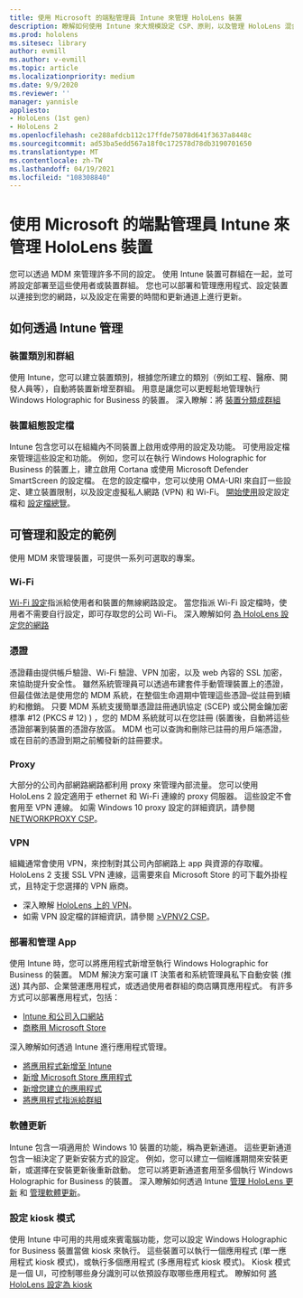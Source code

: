 ```yaml
---
title: 使用 Microsoft 的端點管理員 Intune 來管理 HoloLens 裝置
description: 瞭解如何使用 Intune 來大規模設定 CSP、原則，以及管理 HoloLens 混合現實裝置。
ms.prod: hololens
ms.sitesec: library
author: evmill
ms.author: v-evmill
ms.topic: article
ms.localizationpriority: medium
ms.date: 9/9/2020
ms.reviewer: ''
manager: yannisle
appliesto:
- HoloLens (1st gen)
- HoloLens 2
ms.openlocfilehash: ce288afdcb112c17ffde75078d641f3637a8448c
ms.sourcegitcommit: ad53ba5edd567a18f0c172578d78db3190701650
ms.translationtype: MT
ms.contentlocale: zh-TW
ms.lasthandoff: 04/19/2021
ms.locfileid: "108308840"
---
```

# <a name="using-microsofts-endpoint-manager-intune-to-manage-hololens-devices"></a>使用 Microsoft 的端點管理員 Intune 來管理 HoloLens 裝置

您可以透過 MDM 來管理許多不同的設定。 使用 Intune 裝置可群組在一起，並可將設定部署至這些使用者或裝置群組。 您也可以部署和管理應用程式、設定裝置以連接到您的網路，以及設定在需要的時間和更新通道上進行更新。 

## <a name="how-to-manage-via-intune"></a>如何透過 Intune 管理

### <a name="device-categories-and-groups"></a>裝置類別和群組
使用 Intune，您可以建立裝置類別，根據您所建立的類別（例如工程、醫療、開發人員等），自動將裝置新增至群組。 用意是讓您可以更輕鬆地管理執行 Windows Holographic for Business 的裝置。
深入瞭解：將 [裝置分類成群組](https://docs.microsoft.com/mem/intune/enrollment/device-group-mapping)

### <a name="device-configuration-profiles"></a>裝置組態設定檔
Intune 包含您可以在組織內不同裝置上啟用或停用的設定及功能。 可使用設定檔來管理這些設定和功能。 例如，您可以在執行 Windows Holographic for Business 的裝置上，建立啟用 Cortana 或使用 Microsoft Defender SmartScreen 的設定檔。
在您的設定檔中，您可以使用 OMA-URI 來自訂一些設定、建立裝置限制，以及設定虛擬私人網路 (VPN) 和 Wi-Fi。
[開始使用](https://docs.microsoft.com/mem/intune/configuration/device-profiles)設定設定檔和 [設定檔總覽](https://docs.microsoft.com/mem/intune/configuration/device-profile-create)。

## <a name="examples-of-what-can-be-managed-and-configured"></a>可管理和設定的範例

使用 MDM 來管理裝置，可提供一系列可選取的專案。 

### <a name="wi-fi"></a>Wi-Fi
[Wi-Fi 設定](https://docs.microsoft.com/mem/intune/configuration/wi-fi-settings-configure)指派給使用者和裝置的無線網路設定。 當您指派 Wi-Fi 設定檔時，使用者不需要自行設定，即可存取您的公司 Wi-Fi。
深入瞭解如何 [為 HoloLens 設定您的網路](hololens-commercial-infrastructure.md)

### <a name="certificates"></a>憑證
憑證藉由提供帳戶驗證、Wi-Fi 驗證、VPN 加密，以及 web 內容的 SSL 加密，來協助提升安全性。 雖然系統管理員可以透過布建套件手動管理裝置上的憑證，但最佳做法是使用您的 MDM 系統，在整個生命週期中管理這些憑證–從註冊到續約和撤銷。 只要 MDM 系統支援簡單憑證註冊通訊協定 (SCEP) 或公開金鑰加密標準 #12 (PKCS # 12) ) ，您的 MDM 系統就可以在您註冊 (裝置後，自動將這些憑證部署到裝置的憑證存放區。 MDM 也可以查詢和刪除已註冊的用戶端憑證，或在目前的憑證到期之前觸發新的註冊要求。 

### <a name="proxy"></a>Proxy
大部分的公司內部網路網路都利用 proxy 來管理內部流量。 您可以使用 HoloLens 2 設定適用于 ethernet 和 Wi-Fi 連線的 proxy 伺服器。 這些設定不會套用至 VPN 連線。 如需 Windows 10 proxy 設定的詳細資訊，請參閱 [NETWORKPROXY CSP](https://docs.microsoft.com/windows/client-management/mdm/networkproxy-csp)。

### <a name="vpn"></a>VPN
組織通常會使用 VPN，來控制對其公司內部網路上 app 與資源的存取權。 HoloLens 2 支援 SSL VPN 連線，這需要來自 Microsoft Store 的可下載外掛程式，且特定于您選擇的 VPN 廠商。 
- 深入瞭解 [HoloLens 上的 VPN](hololens-network.md#vpn)。
- 如需 VPN 設定檔的詳細資訊，請參閱 [>VPNV2 CSP](https://docs.microsoft.com/windows/client-management/mdm/vpnv2-csp)。

### <a name="deploy-and-manage-apps"></a>部署和管理 App
使用 Intune 時，您可以將應用程式新增至執行 Windows Holographic for Business 的裝置。 MDM 解決方案可讓 IT 決策者和系統管理員私下自動安裝 (推送) 其內部、企業營運應用程式，或透過使用者群組的商店購買應用程式。 有許多方式可以部署應用程式，包括：
-   [Intune 和公司入口網站]( app-deploy-intune.md)
-   [商務用 Microsoft Store]( app-deploy-store-business.md)

深入瞭解如何透過 Intune 進行應用程式管理。
-   [將應用程式新增至 Intune](https://docs.microsoft.com/mem/intune/apps/apps-add)
-   [新增 Microsoft Store 應用程式](https://docs.microsoft.com/mem/intune/apps/store-apps-windows)
-   [新增您建立的應用程式](https://docs.microsoft.com/mem/intune/apps/lob-apps-windows)
- [將應用程式指派給群組](https://docs.microsoft.com/mem/intune/apps/apps-deploy)

### <a name="software-updates"></a>軟體更新
Intune 包含一項適用於 Windows 10 裝置的功能，稱為更新通道。 這些更新通道包含一組決定了更新安裝方式的設定。 例如，您可以建立一個維護期間來安裝更新，或選擇在安裝更新後重新啟動。 您可以將更新通道套用至多個執行 Windows Holographic for Business 的裝置。
深入瞭解如何透過 Intune [管理 HoloLens 更新](hololens-updates.md) 和 [管理軟體更新](https://docs.microsoft.com/mem/intune/protect/windows-update-for-business-configure)。

### <a name="configure-kiosk-mode"></a>設定 kiosk 模式
使用 Intune 中可用的共用或來賓電腦功能，您可以設定 Windows Holographic for Business 裝置當做 kiosk 來執行。 這些裝置可以執行一個應用程式 (單一應用程式 kiosk 模式)，或執行多個應用程式 (多應用程式 kiosk 模式)。 Kiosk 模式是一個 UI，可控制哪些身分識別可以依預設存取哪些應用程式。
瞭解如何 [將 HoloLens 設定為 kiosk]( hololens-kiosk.md)

